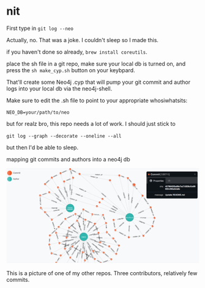 nit
===

First type in `git log --neo`

Actually, no. That was a joke. 
I couldn't sleep so I made this.

if you haven't done so already, `brew install coreutils`.

place the sh file in a git repo, make sure your local db is turned on, and press the `sh make_cyp.sh` button on your keybpard.

That'll create some Neo4j .cyp that will pump your git commit and author logs into your local db via the neo4j-shell. 

Make sure to edit the .sh file to point to your appropriate whosiwhatsits:

```
NEO_DB=your/path/to/neo
```

but for realz bro, this repo needs a lot of work. I should just stick to 

`git log --graph --decorate --oneline --all`

but then I'd be able to sleep. 

mapping git commits and authors into a neo4j db

![webstack](graph_pic.png)

This is a picture of one of my other repos. Three contributors, relatively few commits.

